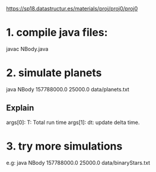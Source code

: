 https://sp18.datastructur.es/materials/proj/proj0/proj0

# 1. compile java files:
javac NBody.java

# 2. simulate planets
java NBody 157788000.0 25000.0 data/planets.txt

## Explain
args[0]: T: Total run time
args[1]: dt: update delta time.

# 3. try more simulations
e.g:
java NBody 157788000.0 25000.0 data/binaryStars.txt

